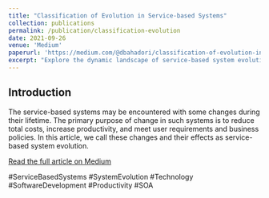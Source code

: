 ```yaml
---
title: "Classification of Evolution in Service-based Systems"
collection: publications
permalink: /publication/classification-evolution
date: 2021-09-26
venue: 'Medium'
paperurl: 'https://medium.com/@dbahadori/classification-of-evolution-in-service-based-systems-5c7449ee34c5'
excerpt: "Explore the dynamic landscape of service-based system evolution, addressing changes, effects, and classifications for optimized performance and user satisfaction."
---
```

## Introduction

The service-based systems may be encountered with some changes during their lifetime. The primary purpose of change in such systems is to reduce total costs, increase productivity, and meet user requirements and business policies. In this article, we call these changes and their effects as service-based system evolution.

[Read the full article on Medium](https://medium.com/@dbahadori/classification-of-evolution-in-service-based-systems-5c7449ee34c5)

#ServiceBasedSystems #SystemEvolution #Technology #SoftwareDevelopment #Productivity #SOA
